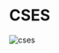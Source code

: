 # CSES

![cses](https://github.com/AliiAhmadi/CSES/assets/107758775/6eafb084-b815-4e2a-80b2-1616b7a5ae4c)
